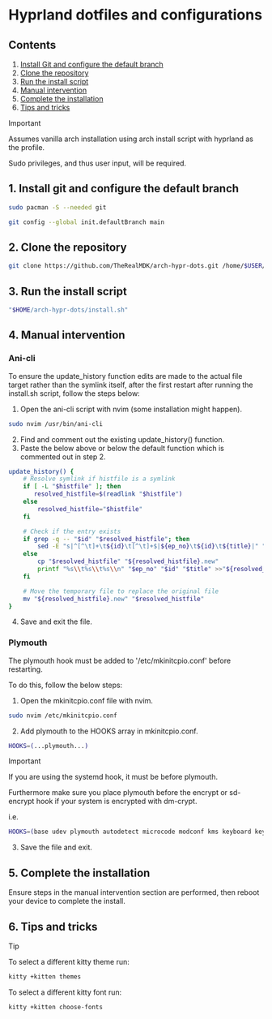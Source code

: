 # Hyprland dotfiles and configurations

## Contents

1. [Install Git and configure the default branch](#1-install-git-and-configure-the-default-branch)
2. [Clone the repository](#2-clone-the-repository)
3. [Run the install script](#3-run-the-install-script)
4. [Manual intervention](#4-manual-intervention)
5. [Complete the installation](#5-complete-the-installation)
6. [Tips and tricks](#6-tips-and-tricks)

> [!IMPORTANT]
>
> Assumes vanilla arch installation using arch install script with hyprland as the profile.
>
> Sudo privileges, and thus user input, will be required.

## 1. Install git and configure the default branch

```bash
sudo pacman -S --needed git
```

```bash
git config --global init.defaultBranch main
```

## 2. Clone the repository

```bash
git clone https://github.com/TheRealMDK/arch-hypr-dots.git /home/$USER/arch-hypr-dots
```

## 3. Run the install script

```bash
"$HOME/arch-hypr-dots/install.sh"
```

## 4. Manual intervention

### Ani-cli

To ensure the update_history function edits are made to the actual file target rather than the symlink itself, after the first restart after running the install.sh script, follow the steps below:

1. Open the ani-cli script with nvim (some installation might happen).

```bash
sudo nvim /usr/bin/ani-cli
```

2. Find and comment out the existing update_history() function.
3. Paste the below above or below the default function which is commented out in step 2.

```bash
update_history() {
    # Resolve symlink if histfile is a symlink
    if [ -L "$histfile" ]; then
       resolved_histfile=$(readlink "$histfile")
    else
        resolved_histfile="$histfile"
    fi

    # Check if the entry exists
    if grep -q -- "$id" "$resolved_histfile"; then
        sed -E "s|^[^\t]+\t${id}\t[^\t]+$|${ep_no}\t${id}\t${title}|" "$resolved_histfile" >"${resolved_histfile}.new"
    else
        cp "$resolved_histfile" "${resolved_histfile}.new"
        printf "%s\\t%s\\t%s\\n" "$ep_no" "$id" "$title" >>"${resolved_histfile}.new"
    fi

    # Move the temporary file to replace the original file
    mv "${resolved_histfile}.new" "$resolved_histfile"
}
```

4. Save and exit the file.

### Plymouth

The plymouth hook must be added to '/etc/mkinitcpio.conf' before restarting.

To do this, follow the below steps:

1. Open the mkinitcpio.conf file with nvim.

```bash
sudo nvim /etc/mkinitcpio.conf
```

2. Add plymouth to the HOOKS array in mkinitcpio.conf.

```bash
HOOKS=(...plymouth...)
```

> [!IMPORTANT]
>
> If you are using the systemd hook, it must be before plymouth.
>
> Furthermore make sure you place plymouth before the encrypt or sd-encrypt hook if your system is encrypted with dm-crypt.
>
> i.e.
>
> ```bash
> HOOKS=(base udev plymouth autodetect microcode modconf kms keyboard keymap consolefont block filesystems fsck)
> ```

3. Save the file and exit.

## 5. Complete the installation

Ensure steps in the manual intervention section are performed, then reboot your device to complete the install.

## 6. Tips and tricks

> [!TIP]
>
> To select a different kitty theme run:
>
> ```bash
> kitty +kitten themes
> ```
>
> To select a different kitty font run:
>
> ```bash
> kitty +kitten choose-fonts
> ```
